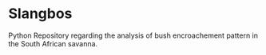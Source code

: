 # Slangbos
Python Repository regarding the analysis of bush encroachement pattern in the South African savanna.
